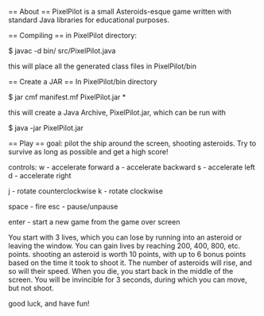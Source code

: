 == About ==
PixelPilot is a small Asteroids-esque game written with standard Java libraries
for educational purposes.

== Compiling ==
in PixelPilot directory:

$ javac -d bin/ src/PixelPilot.java

this will place all the generated class files in PixelPilot/bin

== Create a JAR ==
In PixelPilot/bin directory

$ jar cmf manifest.mf PixelPilot.jar *

this will create a Java Archive, PixelPilot.jar, which can be run with

$ java -jar PixelPilot.jar

== Play ==
goal: pilot the ship around the screen, shooting asteroids. Try to survive as long as possible and get a high score!

controls:
w - accelerate forward
a - accelerate backward
s - accelerate left
d - accelerate right

j - rotate counterclockwise
k - rotate clockwise

space - fire
esc - pause/unpause

enter - start a new game from the game over screen

You start with 3 lives, which you can lose by running into an asteroid
or leaving the window. You can gain lives by reaching 200, 400, 800, etc.
points. shooting an asteroid is worth 10 points, with up to 6 bonus
points based on the time it took to shoot it. The number of asteroids
will rise, and so will their speed. When you die, you start back in the
middle of the screen. You will be invincible for 3 seconds, during which
you can move, but not shoot.

good luck, and have fun!
